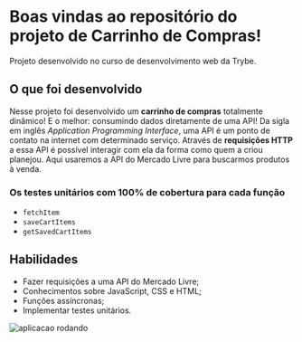 # Boas vindas ao repositório do projeto de Carrinho de Compras!

Projeto desenvolvido no curso de desenvolvimento web da Trybe.

## O que foi desenvolvido

Nesse projeto foi desenvolvido um **carrinho de compras** totalmente dinâmico! E o melhor: consumindo dados diretamente de uma API! Da sigla em inglês _Application Programming Interface_, uma API é um ponto de contato na internet com determinado serviço. Através de **requisições HTTP** a essa API é possível interagir com ela da forma como quem a criou planejou. Aqui usaremos a API do Mercado Livre para buscarmos produtos à venda.

### Os testes unitários com 100% de cobertura para cada função
- `fetchItem`
- `saveCartItems`
- `getSavedCartItems`

## Habilidades

- Fazer requisições a uma API do Mercado Livre;
- Conhecimentos sobre JavaScript, CSS e HTML;
- Funções assíncronas;
- Implementar testes unitários.

![aplicacao rodando](/aplicacao.gif)

